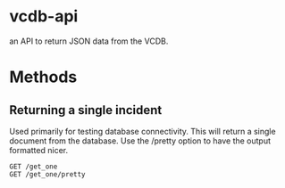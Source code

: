 # vcdb-api
an API to return JSON data from the VCDB.

# Methods
## Returning a single incident
Used primarily for testing database connectivity. This will return a single document from the database. Use the /pretty option to have
the output formatted nicer.


    GET /get_one
    GET /get_one/pretty
